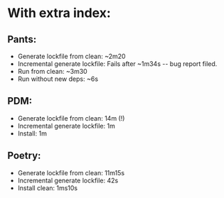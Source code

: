 # With extra index:

## Pants:

* Generate lockfile from clean: ~2m20
* Incremental generate lockfile: Fails after ~1m34s -- bug report filed.
* Run from clean: ~3m30
* Run without new deps: ~6s

## PDM:

* Generate lockfile from clean: 14m (!)
* Incremental generate lockfile: 1m
* Install: 1m

## Poetry:

* Generate lockfile from clean: 11m15s
* Incremental generate lockfile: 42s
* Install clean: 1ms10s
